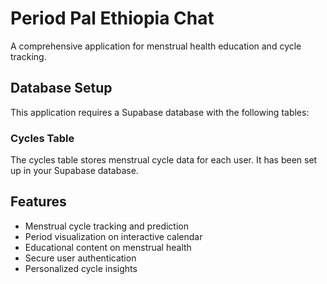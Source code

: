 
# Period Pal Ethiopia Chat

A comprehensive application for menstrual health education and cycle tracking.

## Database Setup

This application requires a Supabase database with the following tables:

### Cycles Table

The cycles table stores menstrual cycle data for each user. It has been set up in your Supabase database.

## Features

- Menstrual cycle tracking and prediction
- Period visualization on interactive calendar
- Educational content on menstrual health
- Secure user authentication
- Personalized cycle insights
